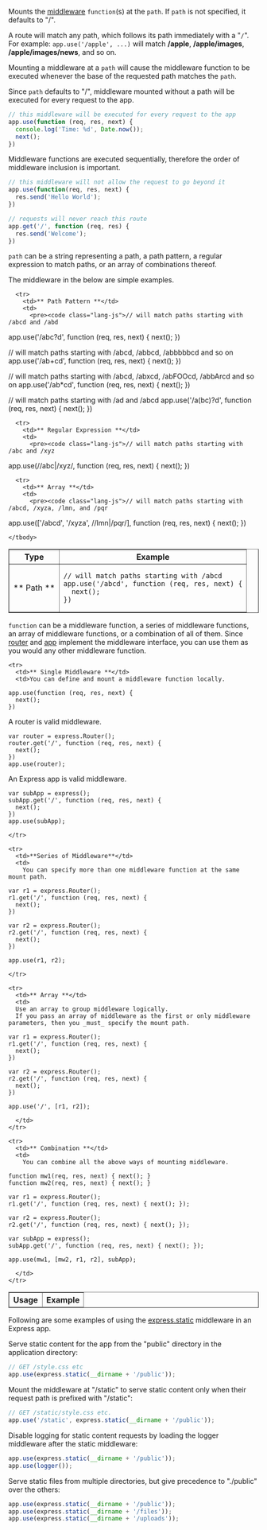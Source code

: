 Mounts the [middleware](/guide/using-middleware.html) `function`(s) at the `path`. If `path` is not specified, it defaults to "/".

<div class="doc-box doc-notice">
A route will match any path, which follows its path immediately with a "<code>/</code>".
For example: <code>app.use('/apple', ...)</code> will match <b>/apple</b>, <b>/apple/images</b>,
<b>/apple/images/news</b>, and so on.  
</div>

Mounting a middleware at a `path` will cause the middleware function to be executed whenever the base of the requested path matches the `path`.

Since `path` defaults to "/", middleware mounted without a path will be executed for every request to the app.

```js
// this middleware will be executed for every request to the app
app.use(function (req, res, next) {
  console.log('Time: %d', Date.now());
  next();
})
```

Middleware functions are executed sequentially, therefore the order of middleware inclusion is important.

```js
// this middleware will not allow the request to go beyond it
app.use(function(req, res, next) {
  res.send('Hello World');
})

// requests will never reach this route
app.get('/', function (req, res) {
  res.send('Welcome');
})
```

`path` can be a string representing a path, a path pattern, a regular expression to match paths,
or an array of combinations thereof.

<div class="doc-box doc-notice">The middleware in the below are simple examples.</div>

<table class="doctable" border="1">
  <thead>
      <tr>
        <th> Type </th>
        <th> Example </th>
      </tr>
    </thead>
    <tbody>
      <tr>
        <td>** Path **</td>
        <td>
          <pre><code class="lang-js">// will match paths starting with /abcd
app.use('/abcd', function (req, res, next) {
  next();
})</code></pre>
      </tr>

      <tr>
        <td>** Path Pattern **</td>
        <td>
          <pre><code class="lang-js">// will match paths starting with /abcd and /abd
app.use('/abc?d', function (req, res, next) {
  next();
})

// will match paths starting with /abcd, /abbcd, /abbbbbcd and so on
app.use('/ab+cd', function (req, res, next) {
  next();
})

// will match paths starting with /abcd, /abxcd, /abFOOcd, /abbArcd and so on
app.use('/ab\*cd', function (req, res, next) {
  next();
})

// will match paths starting with /ad and /abcd
app.use('/a(bc)?d', function (req, res, next) {
  next();
})</code></pre>
        </td>
      </tr>

      <tr>
        <td>** Regular Expression **</td>
        <td>
          <pre><code class="lang-js">// will match paths starting with /abc and /xyz
app.use(/\/abc|\/xyz/, function (req, res, next) {
  next();
})</code></pre>
        </td>
      </tr>

      <tr>
        <td>** Array **</td>
        <td>
          <pre><code class="lang-js">// will match paths starting with /abcd, /xyza, /lmn, and /pqr
app.use(['/abcd', '/xyza', /\/lmn|\/pqr/], function (req, res, next) {
  next();
})</code></pre>
        </td>
      </tr>

    </tbody>
</table>

`function` can be a middleware function, a series of middleware functions,
an array of middleware functions, or a combination of all of them.
Since [router](#router) and [app](#application) implement the middleware interface, you can use them
as you would any other middleware function.

<table class="doctable" border="1">
  <thead>
    <tr>
      <th>Usage</th>
      <th>Example</th>
    </tr>
  </thead>
  <tbody>

    <tr>
      <td>** Single Middleware **</td>
      <td>You can define and mount a middleware function locally.
<pre><code class="lang-js">app.use(function (req, res, next) {
  next();
})
</code></pre>
A router is valid middleware.

<pre><code class="lang-js">var router = express.Router();
router.get('/', function (req, res, next) {
  next();
})
app.use(router);
</code></pre>

An Express app is valid middleware.
<pre><code class="lang-js">var subApp = express();
subApp.get('/', function (req, res, next) {
  next();
})
app.use(subApp);
</code></pre>
    </tr>

    <tr>
      <td>**Series of Middleware**</td>
      <td>
        You can specify more than one middleware function at the same mount path.
<pre><code class="lang-js">var r1 = express.Router();
r1.get('/', function (req, res, next) {
  next();
})

var r2 = express.Router();
r2.get('/', function (req, res, next) {
  next();
})

app.use(r1, r2);
</code></pre>
    </tr>

    <tr>
      <td>** Array **</td>
      <td>
      Use an array to group middleware logically.
      If you pass an array of middleware as the first or only middleware parameters, then you _must_ specify the mount path.
<pre><code class="lang-js">var r1 = express.Router();
r1.get('/', function (req, res, next) {
  next();
})

var r2 = express.Router();
r2.get('/', function (req, res, next) {
  next();
})

app.use('/', [r1, r2]);
</code></pre>
      </td>
    </tr>

    <tr>
      <td>** Combination **</td>
      <td>
        You can combine all the above ways of mounting middleware.
<pre><code class="lang-js">function mw1(req, res, next) { next(); }
function mw2(req, res, next) { next(); }

var r1 = express.Router();
r1.get('/', function (req, res, next) { next(); });

var r2 = express.Router();
r2.get('/', function (req, res, next) { next(); });

var subApp = express();
subApp.get('/', function (req, res, next) { next(); });

app.use(mw1, [mw2, r1, r2], subApp);
</code></pre>
      </td>
    </tr>

  </tbody>
</table>

Following are some examples of using the [express.static](/guide/using-middleware.html#middleware.built-in)
middleware in an Express app.

Serve static content for the app from the "public" directory in the application directory:

```js
// GET /style.css etc
app.use(express.static(__dirname + '/public'));
```

Mount the middleware at "/static" to serve static content only when their request path is prefixed with "/static":

```js
// GET /static/style.css etc.
app.use('/static', express.static(__dirname + '/public'));
```

Disable logging for static content requests by loading the logger middleware after the static middleware:

```js
app.use(express.static(__dirname + '/public'));
app.use(logger());
```

Serve static files from multiple directories, but give precedence to "./public" over the others:

```js
app.use(express.static(__dirname + '/public'));
app.use(express.static(__dirname + '/files'));
app.use(express.static(__dirname + '/uploads'));
```
